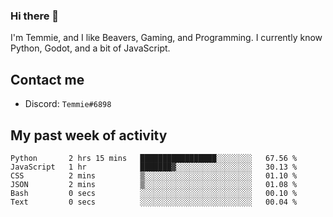 ### Hi there 👋
I'm Temmie, and I like Beavers, Gaming, and Programming. I currently know Python, Godot, and a bit of JavaScript.

## Contact me
* Discord: `Temmie#6898`

## My past week of activity
<!--START_SECTION:waka-->

```text
Python       2 hrs 15 mins   █████████████████░░░░░░░░   67.56 %
JavaScript   1 hr            ███████▓░░░░░░░░░░░░░░░░░   30.13 %
CSS          2 mins          ▒░░░░░░░░░░░░░░░░░░░░░░░░   01.10 %
JSON         2 mins          ▒░░░░░░░░░░░░░░░░░░░░░░░░   01.08 %
Bash         0 secs          ░░░░░░░░░░░░░░░░░░░░░░░░░   00.10 %
Text         0 secs          ░░░░░░░░░░░░░░░░░░░░░░░░░   00.04 %
```

<!--END_SECTION:waka-->
